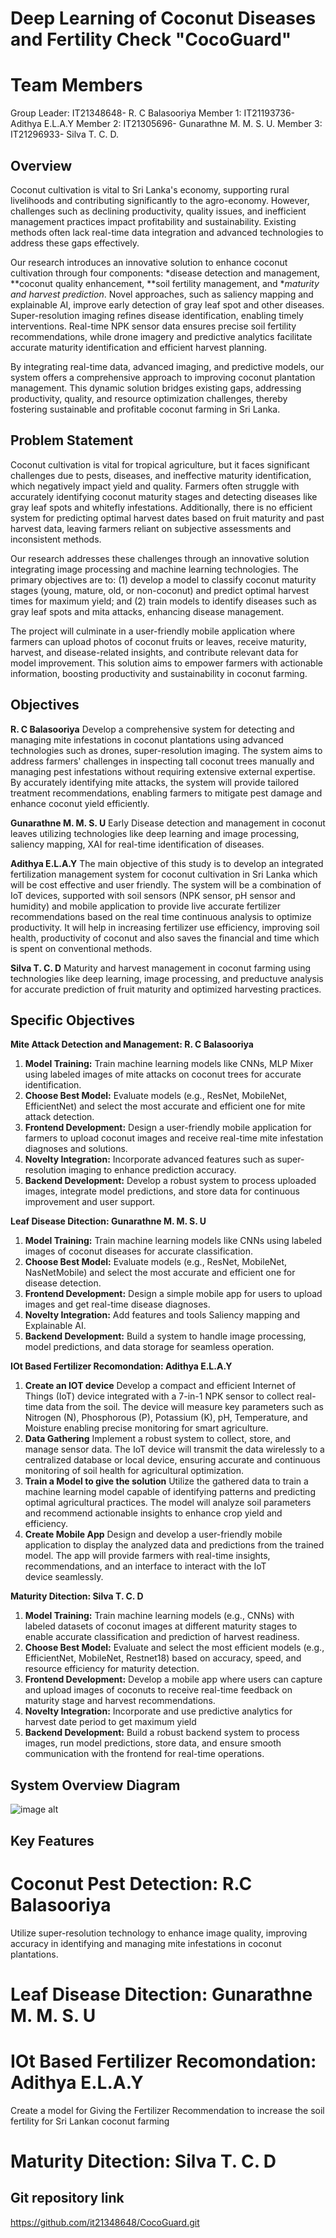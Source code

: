 
# Deep Learning of Coconut Diseases and Fertility Check "CocoGuard"

# Team Members

Group Leader: IT21348648- R. C Balasooriya
Member 1: IT21193736- Adithya E.L.A.Y
Member 2: IT21305696- Gunarathne M. M. S. U.
Member 3: IT21296933- Silva T. C. D.

## Overview

Coconut cultivation is vital to Sri Lanka's economy, supporting rural livelihoods and contributing significantly to the agro-economy. However, challenges such as declining productivity, quality issues, and inefficient management practices impact profitability and sustainability. Existing methods often lack real-time data integration and advanced technologies to address these gaps effectively.

Our research introduces an innovative solution to enhance coconut cultivation through four components: *disease detection and management, **coconut quality enhancement, **soil fertility management, and **maturity and harvest prediction*. Novel approaches, such as saliency mapping and explainable AI, improve early detection of gray leaf spot and other diseases. Super-resolution imaging refines disease identification, enabling timely interventions. Real-time NPK sensor data ensures precise soil fertility recommendations, while drone imagery and predictive analytics facilitate accurate maturity identification and efficient harvest planning.

By integrating real-time data, advanced imaging, and predictive models, our system offers a comprehensive approach to improving coconut plantation management. This dynamic solution bridges existing gaps, addressing productivity, quality, and resource optimization challenges, thereby fostering sustainable and profitable coconut farming in Sri Lanka.

## Problem Statement

Coconut cultivation is vital for tropical agriculture, but it faces significant challenges due to pests, diseases, and ineffective maturity identification, which negatively impact yield and quality. Farmers often struggle with accurately identifying coconut maturity stages and detecting diseases like gray leaf spots and whitefly infestations. Additionally, there is no efficient system for predicting optimal harvest dates based on fruit maturity and past harvest data, leaving farmers reliant on subjective assessments and inconsistent methods.

Our research addresses these challenges through an innovative solution integrating image processing and machine learning technologies. The primary objectives are to: (1) develop a model to classify coconut maturity stages (young, mature, old, or non-coconut) and predict optimal harvest times for maximum yield; and (2) train models to identify diseases such as gray leaf spots and mita attacks, enhancing disease management.

The project will culminate in a user-friendly mobile application where farmers can upload photos of coconut fruits or leaves, receive maturity, harvest, and disease-related insights, and contribute relevant data for model improvement. This solution aims to empower farmers with actionable information, boosting productivity and sustainability in coconut farming.

## Objectives

**R. C Balasooriya** 
Develop a comprehensive system for detecting and managing mite infestations in coconut plantations using advanced technologies such as drones, super-resolution imaging. The system aims to address farmers' challenges in inspecting tall coconut trees manually and managing pest infestations without requiring extensive external expertise. By accurately identifying mite attacks, the system will provide tailored treatment recommendations, enabling farmers to mitigate pest damage and enhance coconut yield efficiently.

**Gunarathne M. M. S. U**
Early Disease detection and management in coconut leaves utilizing technologies like deep learning and image processing, saliency mapping, XAI for real-time identification of diseases.

**Adithya E.L.A.Y**
The main objective of this study is to develop an integrated fertilization management system for coconut cultivation in Sri Lanka which will be cost effective and user friendly. The system will be a combination of IoT devices, supported with soil sensors (NPK sensor, pH sensor and humidity) and mobile application to provide live accurate fertilizer recommendations based on the real time continuous analysis to optimize productivity. It will help in increasing fertilizer use efficiency, improving soil health, productivity of coconut and also saves the financial and time which is spent on conventional methods.

**Silva T. C. D**
Maturity and harvest management in coconut farming using technologies like deep learning, image processing, and preductuve analysis for accurate prediction of fruit maturity and optimized harvesting practices.

## Specific Objectives

**Mite Attack Detection and Management: R. C Balasooriya**  

1. **Model Training:** Train machine learning models like CNNs, MLP Mixer using labeled images of mite attacks on coconut trees for accurate identification.  
2. **Choose Best Model:** Evaluate models (e.g., ResNet, MobileNet, EfficientNet) and select the most accurate and efficient one for mite attack detection.  
3. **Frontend Development:** Design a user-friendly mobile application for farmers to upload coconut images and receive real-time mite infestation diagnoses and solutions.  
4. **Novelty Integration:** Incorporate advanced features such as super-resolution imaging to enhance prediction accuracy.  
5. **Backend Development:** Develop a robust system to process uploaded images, integrate model predictions, and store data for continuous improvement and user support.  

**Leaf Disease Ditection: Gunarathne M. M. S. U**

1.	**Model Training:** Train machine learning models like CNNs using labeled images of coconut diseases for accurate classification.
2. **Choose Best Model:** Evaluate models (e.g., ResNet, MobileNet, NasNetMobile) and select the most accurate and efficient one for disease detection.
3. **Frontend Development:** Design a simple mobile app for users to upload images and get real-time disease diagnoses.
4. **Novelty Integration:** Add features and tools Saliency mapping and Explainable AI.
5. **Backend Development:** Build a system to handle image processing, model predictions, and data storage for seamless operation.

**IOt Based Fertilizer Recomondation: Adithya E.L.A.Y**

1. **Create an IOT device** Develop a compact and efficient Internet of Things (IoT) device integrated with a 7-in-1 NPK sensor to collect real-time data from the soil. The device will measure key parameters such as Nitrogen (N), Phosphorous (P), Potassium (K), pH, Temperature, and Moisture enabling precise monitoring for smart agriculture.
2. **Data Gathering** Implement a robust system to collect, store, and manage sensor data. The IoT device will transmit the data wirelessly to a centralized database or local device, ensuring accurate and continuous monitoring of soil health for agricultural optimization.
3. **Train a Model to give the solution** Utilize the gathered data to train a machine learning model capable of identifying patterns and predicting optimal agricultural practices. The model will analyze soil parameters and recommend actionable insights to enhance crop yield and efficiency.
4. **Create Mobile App** Design and develop a user-friendly mobile application to display the analyzed data and predictions from the trained model. The app will provide farmers with real-time insights, recommendations, and an interface to interact with the IoT device seamlessly.

**Maturity Ditection: Silva T. C. D**

1.	**Model Training:** Train machine learning models (e.g., CNNs) with labeled datasets of coconut images at different maturity stages to enable accurate classification and prediction of harvest readiness.
2.	**Choose Best Model:** Evaluate and select the most efficient models (e.g., EfficientNet, MobileNet, Restnet18) based on accuracy, speed, and resource efficiency for maturity detection.
3.	**Frontend Development:** Develop a mobile app where users can capture and upload images of coconuts to receive real-time feedback on maturity stage and harvest recommendations.
4.	**Novelty Integration:** Incorporate and use predictive analytics for harvest date period to get maximum yield 
5.	**Backend Development:** Build a robust backend system to process images, run model predictions, store data, and ensure smooth communication with the frontend for real-time operations.

## System Overview Diagram

![image alt](https://github.com/it21348648/CocoGuard/blob/a660b8e4a5b636030ee10325769126e46df0748e/System%20Diagram.png)

## Key Features

# Coconut Pest Detection: R.C Balasooriya
Utilize super-resolution technology to enhance image quality, improving accuracy in identifying and managing mite infestations in coconut plantations.

# Leaf Disease Ditection: Gunarathne M. M. S. U


# IOt Based Fertilizer Recomondation: Adithya E.L.A.Y
Create a model for Giving the Fertilizer Recommendation to increase the soil fertility for Sri Lankan coconut farming

# Maturity Ditection: Silva T. C. D


## Git repository link

https://github.com/it21348648/CocoGuard.git